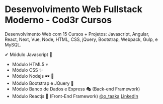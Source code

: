 # Desenvolvimento Web Fullstack Moderno - Cod3r Cursos
Desenvolvimento Web com 15 Cursos + Projetos: Javascript, Angular, React, Next, Vue, Node, HTML, CSS, jQuery, Bootstrap, Webpack, Gulp, e MySQL.

✔ Módulo Javascript 🦾

-   Módulo HTML5 💀
-   Módulo CSS ✨
-   Módulo Nodejs 🕶 🔋
-   Módulo Bootstrap e JQuery 🎈
-   Módulo Banco de Dados e Express 🎭 (Back-end Framework)
-   Módulo Reactjs 🎨 (Front-End Framework)
[@o_taaka](instagram.com/o_taaka)
[LinkedIn](https://www.linkedin.com/in/matheus-takasaki-antunes/)
